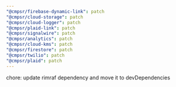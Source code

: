 ```yaml
---
"@cmpsr/firebase-dynamic-link": patch
"@cmpsr/cloud-storage": patch
"@cmpsr/cloud-logger": patch
"@cmpsr/plaid-link": patch
"@cmpsr/signalwire": patch
"@cmpsr/analytics": patch
"@cmpsr/cloud-kms": patch
"@cmpsr/firestore": patch
"@cmpsr/twilio": patch
"@cmpsr/plaid": patch
---
```


chore: update rimraf dependency and move it to devDependencies

